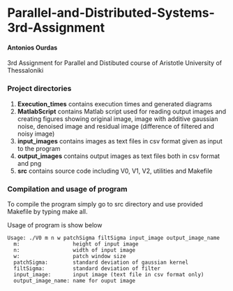 # Parallel-and-Distributed-Systems-3rd-Assignment
#### Antonios Ourdas
3rd Assignment for Parallel and Distibuted course of Aristotle University of Thessaloniki

### Project directories
1. **Execution_times** contains execution times and generated diagrams
2. **MatlabScript** contains Matlab script used for reading output images and creating figures showing original image, image with additive gaussian noise, denoised image and residual image (difference of filtered and noisy image)
3. **input_images** contains images as text files in csv format given as input to the program
4. **output_images** contains output images as text files both in csv format and png
5. **src** contains source code including V0, V1, V2, utilities and Makefile

### Compilation and usage of program
To compile the program simply go to src directory and use provided Makefile by typing make all.

Usage of program is show below

```
Usage: ./V0 m n w patchSigma filtSigma input_image output_image_name
  m:                 height of input image
  n:                 width of input image
  w:                 patch window size
  patchSigma:        standard deviation of gaussian kernel
  filtSigma:         standard deviation of filter
  input_image:       input image (text file in csv format only)
  output_image_name: name for ouput image
```
